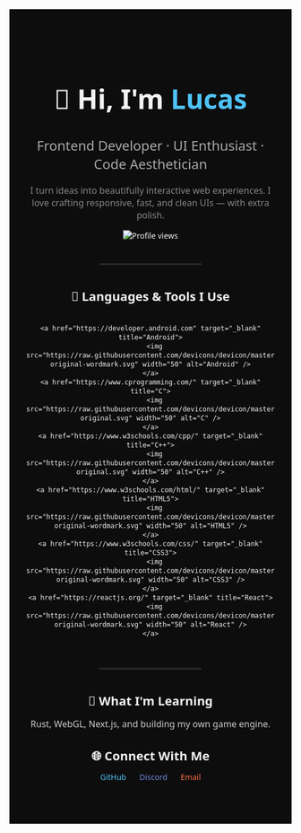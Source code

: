 <!-- Lucas Bio Section -->
<div style="font-family: 'Segoe UI', sans-serif; text-align: center; padding: 60px 30px; background: #0d0d0d; color: #f2f2f2;">

  <!-- Intro -->
  <h1 style="font-size: 48px; margin-bottom: 10px;">👋 Hi, I'm <span style="color: #4FC3F7;">Lucas</span></h1>
  <h2 style="font-size: 24px; font-weight: 300; color: #aaa;">Frontend Developer · UI Enthusiast · Code Aesthetician</h2>
  <p style="margin-top: 10px; font-size: 16px; color: #888; max-width: 600px; margin-left: auto; margin-right: auto;">
    I turn ideas into beautifully interactive web experiences. I love crafting responsive, fast, and clean UIs — with extra polish.
  </p>

  <!-- Profile View Counter -->
  <p style="margin-top: 15px;">
    <img src="https://komarev.com/ghpvc/?username=lucasfr&label=Profile%20Views&color=4FC3F7&style=flat-square" alt="Profile views" />
  </p>

  <hr style="margin: 40px auto; width: 180px; border: 1px solid #333;" />

  <!-- Languages & Tools -->
  <h3 style="font-size: 22px; margin-bottom: 20px;">🧰 Languages & Tools I Use</h3>
  <div style="display: flex; flex-wrap: wrap; justify-content: center; gap: 20px;">

    <a href="https://developer.android.com" target="_blank" title="Android">
      <img src="https://raw.githubusercontent.com/devicons/devicon/master/icons/android/android-original-wordmark.svg" width="50" alt="Android" />
    </a>
    <a href="https://www.cprogramming.com/" target="_blank" title="C">
      <img src="https://raw.githubusercontent.com/devicons/devicon/master/icons/c/c-original.svg" width="50" alt="C" />
    </a>
    <a href="https://www.w3schools.com/cpp/" target="_blank" title="C++">
      <img src="https://raw.githubusercontent.com/devicons/devicon/master/icons/cplusplus/cplusplus-original.svg" width="50" alt="C++" />
    </a>
    <a href="https://www.w3schools.com/html/" target="_blank" title="HTML5">
      <img src="https://raw.githubusercontent.com/devicons/devicon/master/icons/html5/html5-original-wordmark.svg" width="50" alt="HTML5" />
    </a>
    <a href="https://www.w3schools.com/css/" target="_blank" title="CSS3">
      <img src="https://raw.githubusercontent.com/devicons/devicon/master/icons/css3/css3-original-wordmark.svg" width="50" alt="CSS3" />
    </a>
    <a href="https://reactjs.org/" target="_blank" title="React">
      <img src="https://raw.githubusercontent.com/devicons/devicon/master/icons/react/react-original-wordmark.svg" width="50" alt="React" />
    </a>
  </div>

  <hr style="margin: 40px auto; width: 180px; border: 1px solid #333;" />

  <!-- More About Me -->
  <h3 style="font-size: 22px; margin-bottom: 10px;">🧠 What I'm Learning</h3>
  <p style="color: #ccc; font-size: 16px;">Rust, WebGL, Next.js, and building my own game engine.</p>

  <h3 style="font-size: 22px; margin: 30px 0 10px;">🌐 Connect With Me</h3>
  <p>
    <a href="https://github.com/lucasfr" target="_blank" style="color: #4FC3F7; text-decoration: none; margin: 0 10px;">GitHub</a>
    <a href="https://discord.com/users/yourid" target="_blank" style="color: #7289da; text-decoration: none; margin: 0 10px;">Discord</a>
    <a href="mailto:lucas@example.com" style="color: #FF7043; text-decoration: none; margin: 0 10px;">Email</a>
  </p>

</div>
